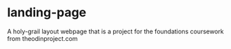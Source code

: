 # landing-page
A holy-grail layout webpage that is a project for the foundations coursework from theodinproject.com
